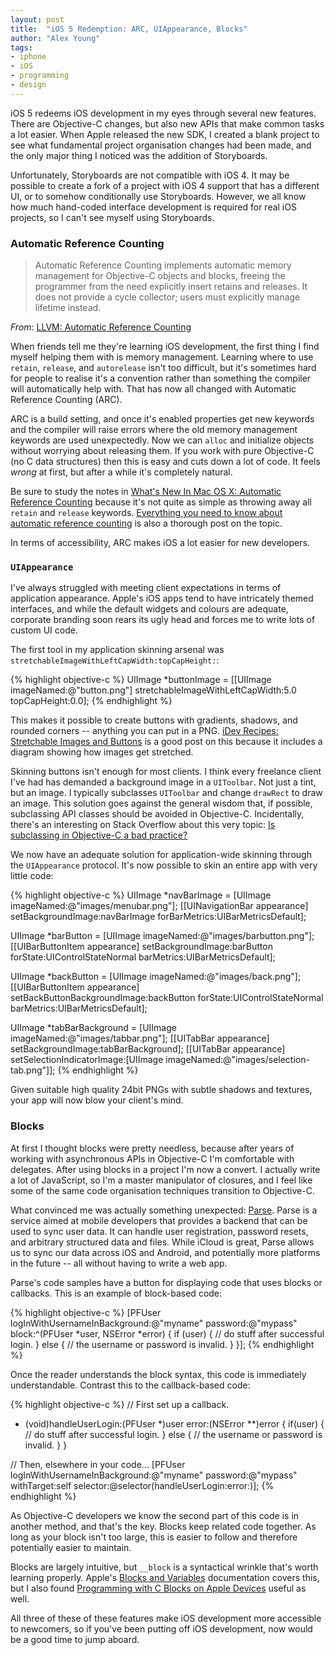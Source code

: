 ```yaml
---
layout: post
title:  "iOS 5 Redemption: ARC, UIAppearance, Blocks"
author: "Alex Young"
tags:   
- iphone
- iOS
- programming
- design
---
```


iOS 5 redeems iOS development in my eyes through several new features.  There are Objective-C changes, but also new APIs that make common tasks a lot easier.  When Apple released the new SDK, I created a blank project to see what fundamental project organisation changes had been made, and the only major thing I noticed was the addition of Storyboards.

Unfortunately, Storyboards are not compatible with iOS 4.  It may be possible to create a fork of a project with iOS 4 support that has a different UI, or to somehow conditionally use Storyboards.  However, we all know how much hand-coded interface development is required for real iOS projects, so I can't see myself using Storyboards.

### Automatic Reference Counting

> Automatic Reference Counting implements automatic memory management for Objective-C objects and blocks, freeing the programmer from the need explicitly insert retains and releases. It does not provide a cycle collector; users must explicitly manage lifetime instead.

_From_: [LLVM: Automatic Reference Counting](http://clang.llvm.org/docs/AutomaticReferenceCounting.html)

When friends tell me they're learning iOS development, the first thing I find myself helping them with is memory management.  Learning where to use `retain`, `release`, and `autorelease` isn't too difficult, but it's sometimes hard for people to realise it's a convention rather than something the compiler will automatically help with.  That has now all changed with Automatic Reference Counting (ARC).

ARC is a build setting, and once it's enabled properties get new keywords and the compiler will raise errors where the old memory management keywords are used unexpectedly.  Now we can `alloc` and initialize objects without worrying about releasing them.  If you work with pure Objective-C (no C data structures) then this is easy and cuts down a lot of code.  It feels _wrong_ at first, but after a while it's completely natural.

Be sure to study the notes in [What's New In Mac OS X: Automatic Reference Counting](http://developer.apple.com/library/mac/#releasenotes/MacOSX/WhatsNewInOSX/Articles/MacOSX10_7.html) because it's not quite as simple as throwing away all `retain` and `release` keywords.  [Everything you need to know about automatic reference counting](http://www.learn-cocos2d.com/2011/11/everything-know-about-arc/) is also a thorough post on the topic.

In terms of accessibility, ARC makes iOS a lot easier for new developers.

### `UIAppearance`

I've always struggled with meeting client expectations in terms of application appearance.  Apple's iOS apps tend to have intricately themed interfaces, and while the default widgets and colours are adequate, corporate branding soon rears its ugly head and forces me to write lots of custom UI code.

The first tool in my application skinning arsenal was `stretchableImageWithLeftCapWidth:topCapHeight:`:

{% highlight objective-c %}
UIImage *buttonImage = [[UIImage imageNamed:@"button.png"] stretchableImageWithLeftCapWidth:5.0 topCapHeight:0.0];
{% endhighlight %}

This makes it possible to create buttons with gradients, shadows, and rounded corners -- anything you can put in a PNG.  [iDev Recipes: Stretchable Images and Buttons](http://idevrecipes.com/2010/12/08/stretchable-images-and-buttons/) is a good post on this because it includes a diagram showing how images get stretched.

Skinning buttons isn't enough for most clients.  I think every freelance client I've had has demanded a background image in a `UIToolbar`.  Not just a tint, but an image.  I typically subclasses `UIToolbar` and change `drawRect` to draw an image.  This solution goes against the general wisdom that, if possible, subclassing API classes should be avoided in Objective-C.  Incidentally, there's an interesting on Stack Overflow about this very topic: [Is subclassing in Objective-C a bad practice?](http://stackoverflow.com/questions/844199/is-subclassing-in-objective-c-a-bad-practice)

We now have an adequate solution for application-wide skinning through the `UIAppearance` protocol.  It's now possible to skin an entire app with very little code:

{% highlight objective-c %}
UIImage *navBarImage = [UIImage imageNamed:@"images/menubar.png"];
[[UINavigationBar appearance] setBackgroundImage:navBarImage
                                   forBarMetrics:UIBarMetricsDefault];

UIImage *barButton = [UIImage imageNamed:@"images/barbutton.png"];
[[UIBarButtonItem appearance] setBackgroundImage:barButton
                                        forState:UIControlStateNormal
                                      barMetrics:UIBarMetricsDefault];

UIImage *backButton = [UIImage imageNamed:@"images/back.png"];
[[UIBarButtonItem appearance] setBackButtonBackgroundImage:backButton
                                                  forState:UIControlStateNormal
                                                barMetrics:UIBarMetricsDefault];

UIImage *tabBarBackground = [UIImage imageNamed:@"images/tabbar.png"];
[[UITabBar appearance] setBackgroundImage:tabBarBackground];
[[UITabBar appearance] setSelectionIndicatorImage:[UIImage imageNamed:@"images/selection-tab.png"]];
{% endhighlight %}

Given suitable high quality 24bit PNGs with subtle shadows and textures, your app will now blow your client's mind.

### Blocks

At first I thought blocks were pretty needless, because after years of working with asynchronous APIs in Objective-C I'm comfortable with delegates.  After using blocks in a project I'm now a convert.  I actually write a lot of JavaScript, so I'm a master manipulator of closures, and I feel like some of the same code organisation techniques transition to Objective-C.

What convinced me was actually something unexpected: [Parse](http://parse.com).  Parse is a service aimed at mobile developers that provides a backend that can be used to sync user data.  It can handle user registration, password resets, and arbitrary structured data and files.  While iCloud is great, Parse allows us to sync our data across iOS and Android, and potentially more platforms in the future --  all without having to write a web app.

Parse's code samples have a button for displaying code that uses blocks or callbacks.  This is an example of block-based code:

{% highlight objective-c %}
[PFUser logInWithUsernameInBackground:@"myname" password:@"mypass"
  block:^(PFUser *user, NSError *error) {
    if (user) {
        // do stuff after successful login.
    } else {
        // the username or password is invalid.
    }
}];
{% endhighlight %}

Once the reader understands the block syntax, this code is immediately understandable.  Contrast this to the callback-based code:

{% highlight objective-c %}
// First set up a callback.
- (void)handleUserLogin:(PFUser *)user error:(NSError **)error {
    if(user) {
        // do stuff after successful login.
    } else {
        // the username or password is invalid. 
    }
}

// Then, elsewhere in your code...
[PFUser logInWithUsernameInBackground:@"myname" 
                             password:@"mypass" 
                           withTarget:self
                             selector:@selector(handleUserLogin:error:)];
{% endhighlight %}

As Objective-C developers we know the second part of this code is in another method, and that's the key.  Blocks keep related code together.  As long as your block isn't too large, this is easier to follow and therefore potentially easier to maintain.

Blocks are largely intuitive, but `__block` is a syntactical wrinkle that's worth learning properly.  Apple's [Blocks and Variables](http://developer.apple.com/library/ios/#documentation/cocoa/Conceptual/Blocks/Articles/bxVariables.html#//apple_ref/doc/uid/TP40007502-CH6-SW1) documentation covers this, but I also found [Programming with C Blocks on Apple Devices](http://thirdcog.eu/pwcblocks/#objcblocks) useful as well.

All three of these of these features make iOS development more accessible to newcomers, so if you've been putting off iOS development, now would be a good time to jump aboard.
